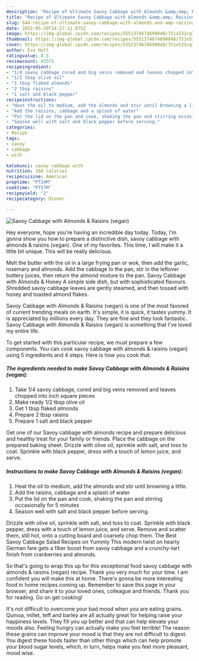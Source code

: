 ```yaml
---
description: "Recipe of Ultimate Savoy Cabbage with Almonds &amp;amp; Raisins (vegan)"
title: "Recipe of Ultimate Savoy Cabbage with Almonds &amp;amp; Raisins (vegan)"
slug: 544-recipe-of-ultimate-savoy-cabbage-with-almonds-and-amp-raisins-vegan
date: 2022-05-20T14:27:11.875Z
image: https://img-global.cpcdn.com/recipes/5551374674690048/751x532cq70/savoy-cabbage-with-almonds-raisins-vegan-recipe-main-photo.jpg
thumbnail: https://img-global.cpcdn.com/recipes/5551374674690048/751x532cq70/savoy-cabbage-with-almonds-raisins-vegan-recipe-main-photo.jpg
cover: https://img-global.cpcdn.com/recipes/5551374674690048/751x532cq70/savoy-cabbage-with-almonds-raisins-vegan-recipe-main-photo.jpg
author: Eva Holt
ratingvalue: 4.3
reviewcount: 43371
recipeingredient:
- "1/4 savoy cabbage cored and big veins removed and leaves chopped into inch square pieces"
- "1/2 tbsp olive oil"
- "1 tbsp flaked almonds"
- "2 tbsp raisins"
- "1 salt and black pepper"
recipeinstructions:
- "Heat the oil to medium, add the almonds and stir until browning a little."
- "Add the raisins, cabbage and a splash of water"
- "Put the lid on the pan and cook, shaking the pan and stirring occasionally for 5 minutes"
- "Season well with salt and black pepper before serving."
categories:
- Recipe
tags:
- savoy
- cabbage
- with

katakunci: savoy cabbage with 
nutrition: 168 calories
recipecuisine: American
preptime: "PT24M"
cooktime: "PT57M"
recipeyield: "2"
recipecategory: Dinner

---
```



![Savoy Cabbage with Almonds &amp; Raisins (vegan)](https://img-global.cpcdn.com/recipes/5551374674690048/751x532cq70/savoy-cabbage-with-almonds-raisins-vegan-recipe-main-photo.jpg)

Hey everyone, hope you're having an incredible day today. Today, I'm gonna show you how to prepare a distinctive dish, savoy cabbage with almonds &amp; raisins (vegan). One of my favorites. This time, I will make it a little bit unique. This will be really delicious.

Melt the butter with the oil in a large frying pan or wok, then add the garlic, rosemary and almonds. Add the cabbage to the pan, stir in the leftover buttery juices, then return the almond mixture to the pan. Savoy Cabbage with Almonds &amp; Honey A simple side dish, but with sophisticated flavours. Shredded savoy cabbage leaves are gently steamed, and then tossed with honey and toasted almond flakes.

Savoy Cabbage with Almonds &amp; Raisins (vegan) is one of the most favored of current trending meals on earth. It's simple, it is quick, it tastes yummy. It is appreciated by millions every day. They are fine and they look fantastic. Savoy Cabbage with Almonds &amp; Raisins (vegan) is something that I've loved my entire life.


To get started with this particular recipe, we must prepare a few components. You can cook savoy cabbage with almonds &amp; raisins (vegan) using 5 ingredients and 4 steps. Here is how you cook that.

<!--inarticleads1-->

##### The ingredients needed to make Savoy Cabbage with Almonds &amp; Raisins (vegan):

1. Take 1/4 savoy cabbage, cored and big veins removed and leaves chopped into inch square pieces
1. Make ready 1/2 tbsp olive oil
1. Get 1 tbsp flaked almonds
1. Prepare 2 tbsp raisins
1. Prepare 1 salt and black pepper


Get one of our Savoy cabbage with almonds recipe and prepare delicious and healthy treat for your family or friends. Place the cabbage on the prepared baking sheet. Drizzle with olive oil, sprinkle with salt, and toss to coat. Sprinkle with black pepper, dress with a touch of lemon juice, and serve. 

<!--inarticleads2-->

##### Instructions to make Savoy Cabbage with Almonds &amp; Raisins (vegan):

1. Heat the oil to medium, add the almonds and stir until browning a little.
1. Add the raisins, cabbage and a splash of water
1. Put the lid on the pan and cook, shaking the pan and stirring occasionally for 5 minutes
1. Season well with salt and black pepper before serving.


Drizzle with olive oil, sprinkle with salt, and toss to coat. Sprinkle with black pepper, dress with a touch of lemon juice, and serve. Remove and scatter them, still hot, onto a cutting board and coarsely chop them. The Best Savoy Cabbage Salad Recipes on Yummly This modern twist on hearty German fare gets a fiber boost from savoy cabbage and a crunchy-tart finish from cranberries and almonds. 

So that's going to wrap this up for this exceptional food savoy cabbage with almonds &amp; raisins (vegan) recipe. Thank you very much for your time. I am confident you will make this at home. There's gonna be more interesting food in home recipes coming up. Remember to save this page in your browser, and share it to your loved ones, colleague and friends. Thank you for reading. Go on get cooking!

It's not difficult to overcome your bad mood when you are eating grains. Quinoa, millet, teff and barley are all actually great for helping raise your happiness levels. They fill you up better and that can help elevate your moods also. Feeling hungry can actually make you feel terrible! The reason these grains can improve your mood is that they are not difficult to digest. You digest these foods faster than other things which can help promote your blood sugar levels, which, in turn, helps make you feel more pleasant, mood wise.
